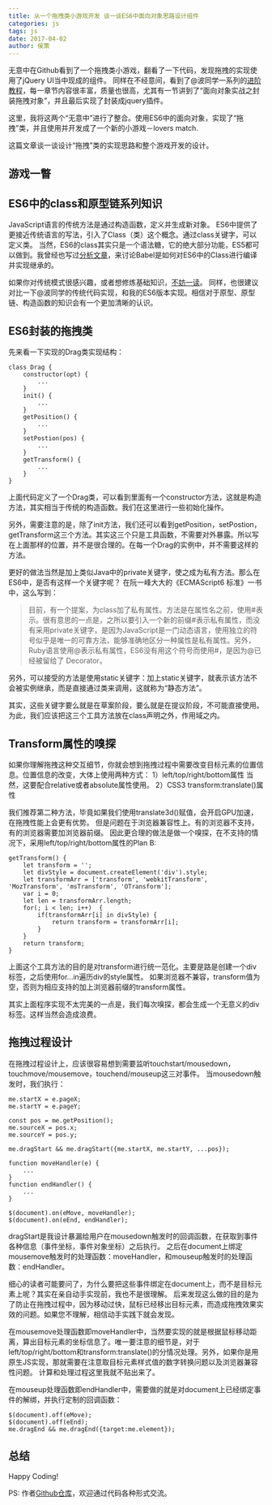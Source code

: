 ```yaml
---
title: 从一个拖拽类小游戏开发 谈一谈ES6中面向对象思路设计组件 
categories: js
tags: js
date: 2017-04-02
author: 侯策
---
```


无意中在Github看到了一个拖拽类小游戏，翻看了一下代码，发现拖拽的实现使用了jQuery UI当中现成的组件。
同样在不经意间，看到了@波同学一系列的[进阶教程](http://www.jianshu.com/u/10ae59f49b13)，每一章节内容很丰富，质量也很高，尤其有一节讲到了“面向对象实战之封装拖拽对象”，并且最后实现了封装成jquery插件。

这里，我将这两个“无意中”进行了整合。使用ES6中的面向对象，实现了“拖拽”类，并且使用并开发成了一个新的小游戏－lovers match.

这篇文章谈一谈设计“拖拽”类的实现思路和整个游戏开发的设计。

## 游戏一瞥

## ES6中的class和原型链系列知识
JavaScript语言的传统方法是通过构造函数，定义并生成新对象。
ES6中提供了更接近传统语言的写法，引入了Class（类）这个概念。通过class关键字，可以定义类。
当然，ES6的class其实只是一个语法糖，它的绝大部分功能，ES5都可以做到。我曾经也写过[分析文章](http://www.jianshu.com/p/d36fb31f9cff)，来讨论Babel是如何对ES6中的Class进行编译并实现继承的。

如果你对传统模式很感兴趣，或者想修炼基础知识，[不妨一读](http://www.jianshu.com/p/d36fb31f9cff)。
同样，也很建议对比一下@波同学的传统代码实现，和我的ES6版本实现。相信对于原型、原型链、构造函数的知识会有一个更加清晰的认识。

## ES6封装的拖拽类
先来看一下实现的Drag类实现结构：

    class Drag {
        constructor(opt) {
            ...
        }
        init() {
            ...
        }
        getPosition() {
            ...
        }
        setPostion(pos) {
            ...
        }
        getTransform() {
            ...
        }
    }

上面代码定义了一个Drag类，可以看到里面有一个constructor方法，这就是构造方法，其实相当于传统的构造函数。我们在这里进行一些初始化操作。

另外，需要注意的是，除了init方法，我们还可以看到getPosition，setPostion，getTransform这三个方法。其实这三个只是工具函数，不需要对外暴露。所以写在上面那样的位置，并不是很合理的。在每一个Drag的实例中，并不需要这样的方法。

更好的做法当然是加上类似Java中的private关键字，使之成为私有方法。那么在ES6中，是否有这样一个关键字呢？
在阮一峰大大的《ECMAScript6 标准》一书中，这么写到：
>目前，有一个提案，为class加了私有属性。方法是在属性名之前，使用#表示。很有意思的一点是，之所以要引入一个新的前缀#表示私有属性，而没有采用private关键字，是因为JavaScript是一门动态语言，使用独立的符号似乎是唯一的可靠方法，能够准确地区分一种属性是私有属性。另外，Ruby语言使用@表示私有属性，ES6没有用这个符号而使用#，是因为@已经被留给了 Decorator。

另外，可以接受的方法是使用static关键字：加上static关键字，就表示该方法不会被实例继承，而是直接通过类来调用，这就称为“静态方法”。

其实，这些关键字要么就是在草案阶段，要么就是在提议阶段，不可能直接使用。为此，我们应该把这三个工具方法放在class声明之外，作用域之内。


## Transform属性的嗅探
如果你理解拖拽这种交互细节，你就会想到拖拽过程中需要改变目标元素的位置信息。位置信息的改变，大体上使用两种方式：
1）left/top/right/bottom属性
当然，这要配合relative或者absolute属性使用。
2）CSS3 transform:translate()属性

我们推荐第二种方法，毕竟如果我们使用translate3d()赋值，会开启GPU加速，在拖拽性能上会更有优势。
但是问题在于浏览器兼容性上。有的浏览器不支持，有的浏览器需要加浏览器前缀。
因此更合理的做法是做一个嗅探，在不支持的情况下，采用left/top/right/bottom属性的Plan B:

    getTransform() {
        let transform = '';
        let divStyle = document.createElement('div').style;
        let transformArr = ['transform', 'webkitTransform', 'MozTransform', 'msTransform', 'OTransform'];
        var i = 0;
        let len = transformArr.length;
        for(; i < len; i++)  {
            if(transformArr[i] in divStyle) {
                return transform = transformArr[i];
            }
        }
        return transform;
    }

上面这个工具方法的目的是对transform进行统一范化。主要是路是创建一个div标签，之后使用for...in遍历div的style属性。
如果浏览器不兼容，transform值为空，否则为相应支持的加上浏览器前缀的transform属性。

其实上面程序实现不太完美的一点是，我们每次嗅探，都会生成一个无意义的div标签。这样当然会造成浪费。



## 拖拽过程设计
在拖拽过程设计上，应该很容易想到需要监听touchstart/mousedown，touchmove/mousemove，touchend/mouseup这三对事件。
当mousedown触发时，我们执行：

    me.startX = e.pageX;
    me.startY = e.pageY;

    const pos = me.getPosition();
    me.sourceX = pos.x;
    me.sourceY = pos.y;

    me.dragStart && me.dragStart({me.startX, me.startY, ...pos});

    function moveHandler(e) {
        ...
    }
    function endHandler() {
        ...
    }

    $(document).on(eMove, moveHandler);
    $(document).on(eEnd, endHandler);

dragStart是我设计暴漏给用户在mousedown触发时的回调函数，在获取到事件各种信息（事件坐标，事件对象坐标）之后执行。
之后在document上绑定mousemove触发时的处理函数：moveHandler，和mouseup触发时的处理函数：endHandler。

细心的读者可能要问了，为什么要把这些事件绑定在document上，而不是目标元素上呢？其实在亲自动手实现前，我也不是很理解。
后来发现这么做的目的是为了防止在拖拽过程中，因为移动过快，鼠标已经移出目标元素，而造成拖拽效果实效的问题。如果您不理解，相信动手实践下就会发现。


在mousemove处理函数即moveHandler中，当然要实现的就是根据鼠标移动距离，算出目标元素的坐标信息了。唯一要注意的细节是，对于left/top/right/bottom和transform:translate()的分情况处理。另外，如果你是用原生JS实现，那就需要在注意取目标元素样式值的数字转换问题以及浏览器兼容性问题。
计算和处理过程这里我就不贴出来了。


在mouseup处理函数即endHandler中，需要做的就是对document上已经绑定事件的解绑，并执行定制的回调函数：

    $(document).off(eMove);
    $(document).off(eEnd);
    me.dragEnd && me.dragEnd({target:me.element});


## 总结



Happy Coding!


PS: 作者[Github仓库](https://github.com/HOUCe)，欢迎通过代码各种形式交流。